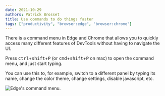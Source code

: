 ```yaml
---
date: 2021-10-29
authors: Patrick Brosset
title: Use commands to do things faster
tags: ["productivity", "browser:edge", "browser:chrome"]
---
```

There is a command menu in Edge and Chrome that allows you to quickly access many different features of DevTools without having to navigate the UI.

Press <kbd>ctrl</kbd>+<kbd>shift</kbd>+<kbd>P</kbd> (or <kbd>cmd</kbd>+<kbd>shift</kbd>+<kbd>P</kbd> on mac) to open the command menu, and just start typing.

You can use this to, for example, switch to a different panel by typing its name, change the color theme, change settings, disable javascript, etc.

![Edge's command menu.](../../assets/img/execute-commands.png)
